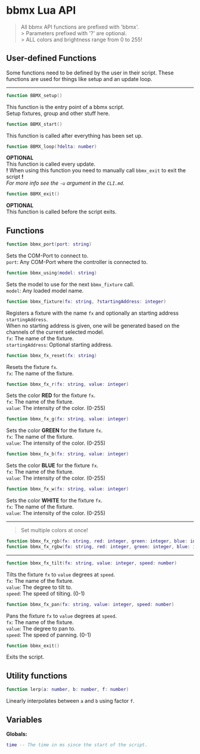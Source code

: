 # bbmx Lua API

> All bbmx API functions are prefixed with 'bbmx'.  
>\> Parameters prefixed with '?' are optional.  
>\> ALL colors and brightness range from 0 to 255!

## User-defined Functions

Some functions need to be defined by the user in their script. These functions are used for things like setup and an update loop.

___

```lua
function BBMX_setup()
```

This function is the entry point of a bbmx script.  
Setup fixtures, group and other stuff here.  

```lua
function BBMX_start()
```

This function is called after everything has been set up.

```lua
function BBMX_loop(?delta: number)
```

**OPTIONAL**  
This function is called every update.  
**!** When using this function you need to manually call `bbmx_exit` to exit the script **!**  
*For more info see the `-u` argument in the `CLI.md`.*

```lua
function BBMX_exit()
```

**OPTIONAL**  
This function is called before the script exits.

## Functions

```lua
function bbmx_port(port: string)
```

Sets the COM-Port to connect to.  
`port`: Any COM-Port where the controller is connected to.

```lua
function bbmx_using(model: string)
```

Sets the model to use for the next `bbmx_fixture` call.  
`model`: Any loaded model name.

```lua
function bbmx_fixture(fx: string, ?startingAddress: integer)
```

Registers a fixture with the name `fx` and optionally an starting address `startingAddress`.  
When no starting address is given, one will be generated based on the channels of the current selected model.  
`fx`: The name of the fixture.  
`startingAddress`: Optional starting address.  

```lua
function bbmx_fx_reset(fx: string)
```

Resets the fixture `fx`.  
`fx`: The name of the fixture.  

```lua
function bbmx_fx_r(fx: string, value: integer)
```

Sets the color **RED** for the fixture `fx`.  
`fx`: The name of the fixture.  
`value`: The intensity of the color. (0-255)  

```lua
function bbmx_fx_g(fx: string, value: integer)
```

Sets the color **GREEN** for the fixture `fx`.  
`fx`: The name of the fixture.  
`value`: The intensity of the color. (0-255)  

```lua
function bbmx_fx_b(fx: string, value: integer)
```

Sets the color **BLUE** for the fixture `fx`.  
`fx`: The name of the fixture.  
`value`: The intensity of the color. (0-255)  

```lua
function bbmx_fx_w(fx: string, value: integer)
```

Sets the color **WHITE** for the fixture `fx`.  
`fx`: The name of the fixture.  
`value`: The intensity of the color. (0-255)  

___

> Set multiple colors at once!

```lua
function bbmx_fx_rgb(fx: string, red: integer, green: integer, blue: integer)
function bbmx_fx_rgbw(fx: string, red: integer, green: integer, blue: integer, white: integer)
```

___

```lua
function bbmx_fx_tilt(fx: string, value: integer, speed: number)
```

Tilts the fixture `fx` to `value` degrees at `speed`.  
`fx`: The name of the fixture.  
`value`: The degree to tilt to.  
`speed`: The speed of tilting. (0-1)  

```lua
function bbmx_fx_pan(fx: string, value: integer, speed: number)
```

Pans the fixture `fx` to `value` degrees at `speed`.  
`fx`: The name of the fixture.  
`value`: The degree to pan to.  
`speed`: The speed of panning. (0-1)  

```lua
function bbmx_exit()
```

Exits the script.

## Utility functions

```lua
function lerp(a: number, b: number, f: number)
```

Linearly interpolates between `a` and `b` using factor `f`.

## Variables

**Globals:**

```lua
time -- The time in ms since the start of the script.
```
